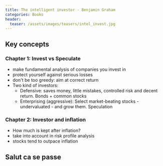 ```yaml
---
title: The intelligent investor - Benjamin Graham
categories: Books
header:
  teaser: /assets/images/teasers/intel_invest.jpg
---
```

## Key concepts
### Chapter 1: Invest vs Speculate
 - make fundamental analysis of companies you invest in
 - protect yourself against serious losses
 - don't be too greedy: aim at correct return 
 - Two kind of investors:
   - Defensive: saves money, little mistakes, controlled risk and decent return. Bonds + common stocks
   - Enterprising (aggressive): Select market-beating stocks - undervaluated - and grow them. Speculation 
### Chapter 2: Investor and inflation
 - How much is kept after inflation?
 - take into account in risk profile analysis
 - stocks tend to outpace inflation
 

## Salut ca se passe
